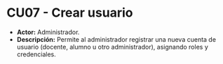 # CU07 - Crear usuario
+ **Actor:** Administrador.
+ **Descripción:** Permite al administrador registrar una nueva cuenta de usuario (docente, alumno u otro administrador), asignando roles y credenciales.
